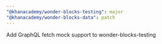 ```yaml
---
"@khanacademy/wonder-blocks-testing": major
"@khanacademy/wonder-blocks-data": patch
---
```


Add GraphQL fetch mock support to wonder-blocks-testing
